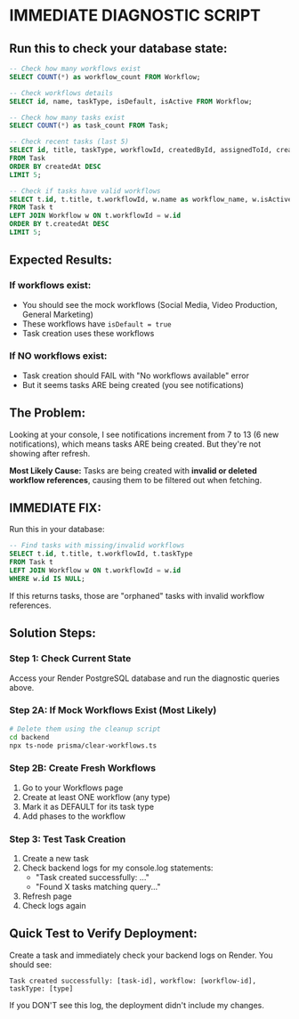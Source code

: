 # IMMEDIATE DIAGNOSTIC SCRIPT

## Run this to check your database state:

```sql
-- Check how many workflows exist
SELECT COUNT(*) as workflow_count FROM Workflow;

-- Check workflows details
SELECT id, name, taskType, isDefault, isActive FROM Workflow;

-- Check how many tasks exist
SELECT COUNT(*) as task_count FROM Task;

-- Check recent tasks (last 5)
SELECT id, title, taskType, workflowId, createdById, assignedToId, createdAt 
FROM Task 
ORDER BY createdAt DESC 
LIMIT 5;

-- Check if tasks have valid workflows
SELECT t.id, t.title, t.workflowId, w.name as workflow_name, w.isActive as workflow_active
FROM Task t
LEFT JOIN Workflow w ON t.workflowId = w.id
ORDER BY t.createdAt DESC
LIMIT 5;
```

## Expected Results:

### If workflows exist:
- You should see the mock workflows (Social Media, Video Production, General Marketing)
- These workflows have `isDefault = true`
- Task creation uses these workflows

### If NO workflows exist:
- Task creation should FAIL with "No workflows available" error
- But it seems tasks ARE being created (you see notifications)

## The Problem:

Looking at your console, I see notifications increment from 7 to 13 (6 new notifications), which means tasks ARE being created. But they're not showing after refresh.

**Most Likely Cause:** Tasks are being created with **invalid or deleted workflow references**, causing them to be filtered out when fetching.

## IMMEDIATE FIX:

Run this in your database:

```sql
-- Find tasks with missing/invalid workflows
SELECT t.id, t.title, t.workflowId, t.taskType
FROM Task t
LEFT JOIN Workflow w ON t.workflowId = w.id
WHERE w.id IS NULL;
```

If this returns tasks, those are "orphaned" tasks with invalid workflow references.

## Solution Steps:

### Step 1: Check Current State
Access your Render PostgreSQL database and run the diagnostic queries above.

### Step 2A: If Mock Workflows Exist (Most Likely)
```bash
# Delete them using the cleanup script
cd backend
npx ts-node prisma/clear-workflows.ts
```

### Step 2B: Create Fresh Workflows
1. Go to your Workflows page
2. Create at least ONE workflow (any type)
3. Mark it as DEFAULT for its task type
4. Add phases to the workflow

### Step 3: Test Task Creation
1. Create a new task
2. Check backend logs for my console.log statements:
   - "Task created successfully: ..."
   - "Found X tasks matching query..."
3. Refresh page
4. Check logs again

## Quick Test to Verify Deployment:

Create a task and immediately check your backend logs on Render. You should see:

```
Task created successfully: [task-id], workflow: [workflow-id], taskType: [type]
```

If you DON'T see this log, the deployment didn't include my changes.

